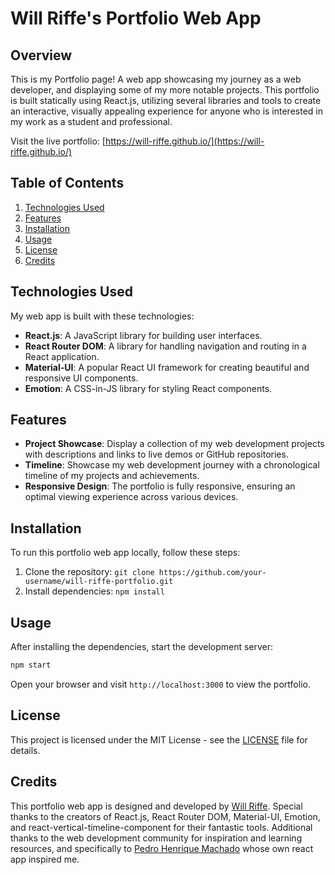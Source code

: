 # Will Riffe's Portfolio Web App

## Overview

This is my Portfolio page! A web app showcasing my journey as a web developer, and displaying some of my more notable projects. This portfolio is built statically using React.js, utilizing several libraries and tools to create an interactive, visually appealing experience for anyone who is interested in my work as a student and professional.

Visit the live portfolio: [https://will-riffe.github.io/](https://will-riffe.github.io/)

## Table of Contents

1. [Technologies Used](#technologies-used)
2. [Features](#features)
3. [Installation](#installation)
4. [Usage](#usage)
5. [License](#license)
6. [Credits](#credits)

## Technologies Used

My web app is built with these technologies:

- **React.js**: A JavaScript library for building user interfaces.
- **React Router DOM**: A library for handling navigation and routing in a React application.
- **Material-UI**: A popular React UI framework for creating beautiful and responsive UI components.
- **Emotion**: A CSS-in-JS library for styling React components.

## Features

- **Project Showcase**: Display a collection of my web development projects with descriptions and links to live demos or GitHub repositories.
- **Timeline**: Showcase my web development journey with a chronological timeline of my projects and achievements.
- **Responsive Design**: The portfolio is fully responsive, ensuring an optimal viewing experience across various devices.

## Installation

To run this portfolio web app locally, follow these steps:

1. Clone the repository: `git clone https://github.com/your-username/will-riffe-portfolio.git`
2. Install dependencies: `npm install`

## Usage

After installing the dependencies, start the development server:

```bash
npm start
```

Open your browser and visit `http://localhost:3000` to view the portfolio.

## License

This project is licensed under the MIT License - see the [LICENSE](https://github.com/your-username/will-riffe-portfolio/blob/main/LICENSE) file for details.

## Credits

This portfolio web app is designed and developed by [Will Riffe](https://github.com/Will-Riffe). Special thanks to the creators of React.js, React Router DOM, Material-UI, Emotion, and react-vertical-timeline-component for their fantastic tools. Additional thanks to the web development community for inspiration and learning resources, and specifically to [Pedro Henrique Machado](https://github.com/machadop1407/react-personal-portfolio-website) whose own react app inspired me.
